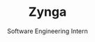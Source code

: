 ---
title: "Zynga"
image_src: /work/zynga.svg
subtitle: "Software Engineering Intern"
start_date: 2012-01-04 00:00:00
end_date: 2013-08-28 00:00:00
description: "Scramble With Friends™ for Android, and a cross-platform economy framework."
more_path: /work/zynga/
---
